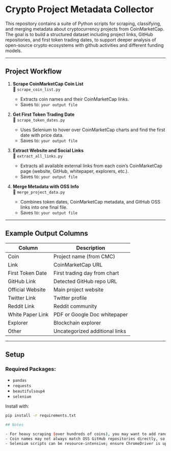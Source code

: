 # Crypto Project Metadata Collector

This repository contains a suite of Python scripts for scraping, classifying, and merging metadata about cryptocurrency projects from CoinMarketCap. The goal is to build a structured dataset including project links, GitHub repositories, and first token trading dates, to support deeper analysis of open-source crypto ecosystems with github activities and different funding models. 

---

## Project Workflow

1. **Scrape CoinMarketCap Coin List**  
   📄 `scrape_coin_list.py`  
   - Extracts coin names and their CoinMarketCap links.
   - Saves to: `your output file`

2. **Get First Token Trading Date**  
   📄 `scrape_token_dates.py`  
   - Uses Selenium to hover over CoinMarketCap charts and find the first date with price data.
   - Saves to: `your output file`

3. **Extract Website and Social Links**  
   📄 `extract_all_links.py`  
   - Extracts all available external links from each coin’s CoinMarketCap page (website, GitHub, whitepaper, explorers, etc.).
   - Saves to: `your output file`

4. **Merge Metadata with OSS Info**  
   📄 `merge_project_data.py`  
   - Combines token dates, CoinMarketCap metadata, and GitHub OSS links into one final file.
   - Saves to: `your output file`

---

## Example Output Columns

| Column              | Description                                 |
|---------------------|---------------------------------------------|
| Coin                | Project name (from CMC)                     |
| Link                | CoinMarketCap URL                           |
| First Token Date    | First trading day from chart                |
| GitHub Link         | Detected GitHub repo URL                    |
| Official Website    | Main project website                        |
| Twitter Link        | Twitter profile                             |
| Reddit Link         | Reddit community                            |
| White Paper Link    | PDF or Google Doc whitepaper                |
| Explorer            | Blockchain explorer                         |
| Other               | Uncategorized additional links              |

---

## Setup

### Required Packages:
- `pandas`
- `requests`
- `beautifulsoup4`
- `selenium`

Install with:
```bash
pip install -r requirements.txt

## Notes

- For heavy scraping (over hundreds of coins), you may want to add random sleep intervals and use checkpoint saving to avoid losing progress.
- Coin names may not always match OSS GitHub repositories directly, so link classification is essential.
- Selenium scripts can be resource-intensive; ensure ChromeDriver is up-to-date.
